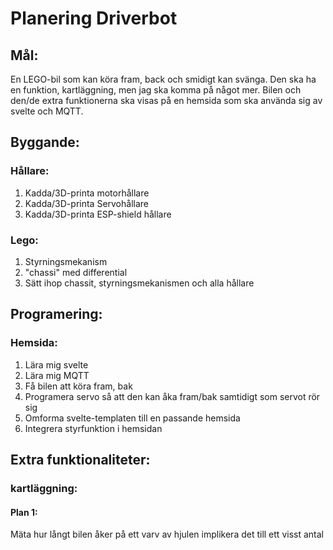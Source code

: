 # Planering Driverbot
## Mål:
En LEGO-bil som kan köra fram, back och smidigt kan svänga. Den ska ha en funktion, kartläggning, men jag ska komma på något mer. Bilen och den/de extra funktionerna ska visas på en hemsida som ska använda sig av svelte och MQTT.
## Byggande:
### Hållare:
1. Kadda/3D-printa motorhållare
2. Kadda/3D-printa Servohållare
3. Kadda/3D-printa ESP-shield hållare
### Lego:
1. Styrningsmekanism
2. "chassi" med differential
3. Sätt ihop chassit, styrningsmekanismen och alla hållare
## Programering:
### Hemsida:
1. Lära mig svelte
2. Lära mig MQTT
3. Få bilen att köra fram, bak
4. Programera servo så att den kan åka fram/bak samtidigt som servot rör sig
5. Omforma svelte-templaten till en passande hemsida
6. Integrera styrfunktion i hemsidan
## Extra funktionaliteter:
### kartläggning:
#### Plan 1:
Mäta hur långt bilen åker på ett varv av hjulen implikera det till ett visst antal 
